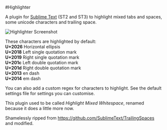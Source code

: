 #Highlighter

A plugin for [Sublime Text](http://www.sublimetext.com) (ST2 and ST3) to highlight mixed
tabs and spaces, some unicode characters and trailing space.

![Highlighter Screenshot](https://github.com/bluegray/Highlight-Mixed-Whitespace/raw/master/images/mixed-whitespace.png "Highlighter Screenshot")

These characters are highlighted by default:  
**U+2026** Horizontal ellipsis  
**U+2018** Left single quotation mark  
**U+2019** Right single quotation mark  
**U+201c** Left double quotation mark  
**U+201d** Right double quotation mark  
**U+2013** en dash  
**U+2014** em dash  

You can also add a custom regex for characters to highlight.
See the default settings file for settings you can customise.

This plugin used to be called *Highlight Mixed Whitespace*, renamed because it does a little more now.

Shamelessly ripped from https://github.com/SublimeText/TrailingSpaces and modified.

